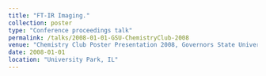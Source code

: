 ```yaml
---
title: "FT-IR Imaging."
collection: poster
type: "Conference proceedings talk"
permalink: /talks/2008-01-01-GSU-ChemistryClub-2008
venue: "Chemistry Club Poster Presentation 2008, Governors State University"
date: 2008-01-01
location: "University Park, IL"
---
```



